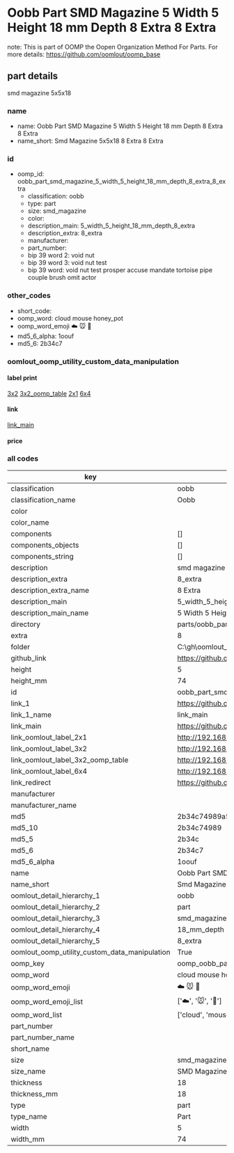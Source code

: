# Oobb Part SMD Magazine 5 Width 5 Height 18 mm Depth 8 Extra 8 Extra  

note: This is part of OOMP the Oopen Organization Method For Parts. For more details: https://github.com/oomlout/oomp_base

##  part details
  



smd magazine 5x5x18



### name
* name: Oobb Part SMD Magazine 5 Width 5 Height 18 mm Depth 8 Extra 8 Extra
* name_short: Smd Magazine 5x5x18 8 Extra 8 Extra
### id
* oomp_id: oobb_part_smd_magazine_5_width_5_height_18_mm_depth_8_extra_8_extra
  * classification: oobb
  * type: part
  * size: smd_magazine
  * color: 
  * description_main: 5_width_5_height_18_mm_depth_8_extra
  * description_extra: 8_extra
  * manufacturer: 
  * part_number: 
  * bip 39 word 2: void nut
  * bip 39 word 3: void nut test
  * bip 39 word: void nut test prosper accuse mandate tortoise pipe couple brush omit actor

### other_codes
* short_code: 
* oomp_word: cloud mouse honey_pot
* oomp_word_emoji :cloud: :mouse: :honey_pot:
* md5_6_alpha: 1oouf
* md5_6: 2b34c7






### oomlout_oomp_utility_custom_data_manipulation
#### label print
[3x2](http://192.168.1.245:1112/?label=oomp%201oouf)
[3x2_oomp_table](http://192.168.1.108:1112/?label=oomp%201oouf)
[2x1](http://192.168.1.242:1112/?label=oomp%201oouf)
[6x4](http://192.168.1.55:1112/?label=oomp%201oouf)    

#### link

[link_main](https://github.com/oomlout/oomlout_oobb_version_4_generated_parts/tree/main/navigation_oomp/oobb/part/smd_magazine/5_width_5_height_18_mm_depth_8_extra/8_extra/part)                              

#### price







### all codes 
| key | value |  
| --- | --- |  
| classification | oobb |  
| classification_name | Oobb |  
| color |  |  
| color_name |  |  
| components | [] |  
| components_objects | [] |  
| components_string | [] |  
| description | smd magazine 5x5x18 |  
| description_extra | 8_extra |  
| description_extra_name | 8 Extra |  
| description_main | 5_width_5_height_18_mm_depth_8_extra |  
| description_main_name | 5 Width 5 Height 18 mm Depth 8 Extra |  
| directory | parts/oobb_part_smd_magazine_5_width_5_height_18_mm_depth_8_extra_8_extra |  
| extra | 8 |  
| folder | C:\gh\oomlout_oobb_version_4_generated_parts\parts\oobb_part_smd_magazine_5_width_5_height_18_mm_depth_8_extra_8_extra |  
| github_link | https://github.com/oomlout/oomlout_oomp_part_src/tree/main/parts/oobb_part_smd_magazine_5_width_5_height_18_mm_depth_8_extra_8_extra |  
| height | 5 |  
| height_mm | 74 |  
| id | oobb_part_smd_magazine_5_width_5_height_18_mm_depth_8_extra_8_extra |  
| link_1 | https://github.com/oomlout/oomlout_oobb_version_4_generated_parts/tree/main/navigation_oomp/oobb/part/smd_magazine/5_width_5_height_18_mm_depth_8_extra/8_extra/part |  
| link_1_name | link_main |  
| link_main | https://github.com/oomlout/oomlout_oobb_version_4_generated_parts/tree/main/navigation_oomp/oobb/part/smd_magazine/5_width_5_height_18_mm_depth_8_extra/8_extra/part |  
| link_oomlout_label_2x1 | http://192.168.1.242:1112/?label=oomp%201oouf |  
| link_oomlout_label_3x2 | http://192.168.1.245:1112/?label=oomp%201oouf |  
| link_oomlout_label_3x2_oomp_table | http://192.168.1.108:1112/?label=oomp%201oouf |  
| link_oomlout_label_6x4 | http://192.168.1.55:1112/?label=oomp%201oouf |  
| link_redirect | https://github.com/oomlout/oomlout_oobb_version_4_generated_parts/tree/main/parts/oobb_smd_magazine_05_05_18_nm_16_mm_tape_width_8_mm_tape_thickness_ex_8 |  
| manufacturer |  |  
| manufacturer_name |  |  
| md5 | 2b34c74989a55cb21c00dac9bf25efac |  
| md5_10 | 2b34c74989 |  
| md5_5 | 2b34c |  
| md5_6 | 2b34c7 |  
| md5_6_alpha | 1oouf |  
| name | Oobb Part SMD Magazine 5 Width 5 Height 18 mm Depth 8 Extra 8 Extra |  
| name_short | Smd Magazine 5x5x18 8 Extra 8 Extra |  
| oomlout_detail_hierarchy_1 | oobb |  
| oomlout_detail_hierarchy_2 | part |  
| oomlout_detail_hierarchy_3 | smd_magazine |  
| oomlout_detail_hierarchy_4 | 18_mm_depth |  
| oomlout_detail_hierarchy_5 | 8_extra |  
| oomlout_oomp_utility_custom_data_manipulation | True |  
| oomp_key | oomp_oobb_part_smd_magazine_5_width_5_height_18_mm_depth_8_extra_8_extra |  
| oomp_word | cloud mouse honey_pot |  
| oomp_word_emoji | :cloud: :mouse: :honey_pot: |  
| oomp_word_emoji_list | [':cloud:', ':mouse:', ':honey_pot:'] |  
| oomp_word_list | ['cloud', 'mouse', 'honey_pot'] |  
| part_number |  |  
| part_number_name |  |  
| short_name |  |  
| size | smd_magazine |  
| size_name | SMD Magazine |  
| thickness | 18 |  
| thickness_mm | 18 |  
| type | part |  
| type_name | Part |  
| width | 5 |  
| width_mm | 74 |  
